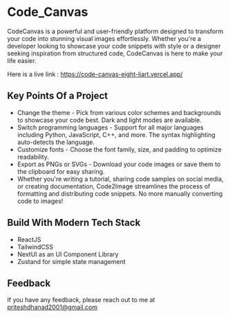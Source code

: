 
# Code_Canvas

CodeCanvas is a powerful and user-friendly platform designed to transform your code into stunning visual images effortlessly. Whether you're a developer looking to showcase your code snippets with style or a designer seeking inspiration from structured code, CodeCanvas is here to make your life easier.

Here is a live link : https://code-canvas-eight-liart.vercel.app/


## Key Points Of a Project 

- Change the theme - Pick from various color schemes and backgrounds to showcase your code best. Dark and light modes are available.
- Switch programming languages - Support for all major languages including Python, JavaScript, C++, and more. The syntax highlighting auto-detects the language.
- Customize fonts - Choose the font family, size, and padding to optimize readability.
- Export as PNGs or SVGs - Download your code images or save them to the clipboard for easy sharing.
- Whether you're writing a tutorial, sharing code samples on social media, or creating documentation, Code2Image streamlines the process of formatting and distributing code snippets. No more manually converting code to images!

## Build With Modern Tech Stack 

- ReactJS
- TailwindCSS
- NextUI as an UI Component Library 
- Zustand for simple state management

## Feedback

If you have any feedback, please reach out to me at priteshdhanad2001@gmail.com

